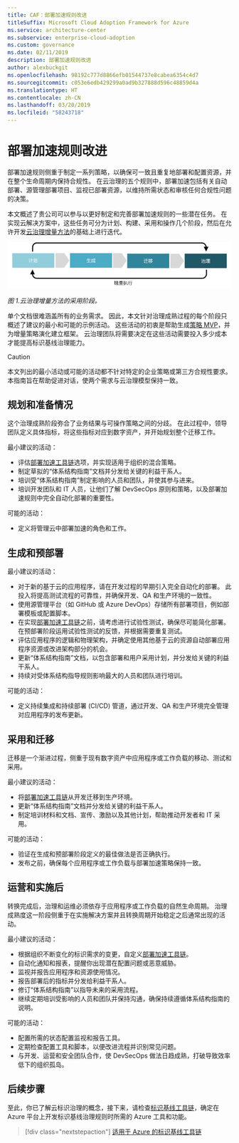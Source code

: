 ```yaml
---
title: CAF：部署加速规则改进
titleSuffix: Microsoft Cloud Adoption Framework for Azure
ms.service: architecture-center
ms.subservice: enterprise-cloud-adoption
ms.custom: governance
ms.date: 02/11/2019
description: 部署加速规则改进
author: alexbuckgit
ms.openlocfilehash: 98192c777d8866efb01544737e8cabea6354c4d7
ms.sourcegitcommit: c053e6edb429299a0ad9b327888d596c48859d4a
ms.translationtype: HT
ms.contentlocale: zh-CN
ms.lasthandoff: 03/20/2019
ms.locfileid: "58243718"
---
```

# <a name="deployment-acceleration-discipline-improvement"></a>部署加速规则改进

部署加速规则侧重于制定一系列策略，以确保可一致且重复地部署和配置资源，并在整个生命周期内保持合规性。 在云治理的五个规则中，部署加速包括有关自动部署、源管理部署项目、监视已部署资源，以维持所需状态和审核任何合规性问题的决策。

本文概述了贵公司可以参与以更好制定和完善部署加速规则的一些潜在任务。 在实现云解决方案中，这些任务可分为计划、构建、采用和操作几个阶段，然后在允许开发[云治理增量方法](../journeys/overview.md#an-incremental-approach-to-cloud-governance)的基础上进行迭代。

![采用的四个阶段](../../_images/adoption-phases.png)

*图 1.云治理增量方法的采用阶段。*

单个文档很难涵盖所有的业务需求。 因此，本文针对治理成熟过程的每个阶段只概述了建议的最小和可能的示例活动。 这些活动的初衷是帮助生成[策略 MVP](../journeys/overview.md#an-incremental-approach-to-cloud-governance)，并为增量策略演化建立框架。 云治理团队将需要决定在这些活动需要投入多少成本才能提高标识基线治理能力。

> [!CAUTION]
> 本文列出的最小活动或可能的活动都不针对特定的企业策略或第三方合规性要求。 本指南旨在帮助促进对话，使两个需求与云治理模型保持一致。

## <a name="planning-and-readiness"></a>规划和准备情况

这个治理成熟阶段弥合了业务结果与可操作策略之间的分歧。 在此过程中，领导团队定义具体指标，将这些指标对应到数字资产，并开始规划整个迁移工作。

最小建议的活动：

- 评估[部署加速工具链](toolchain.md)选项，并实现适用于组织的混合策略。
- 制定草拟的“体系结构指南”文档并分发给关键的利益干系人。
- 培训受“体系结构指南”制定影响的人员和团队，并使其参与进来。
- 培训开发团队和 IT 人员，让他们了解 DevSecOps 原则和策略，以及部署加速规则中完全自动化部署的重要性。

可能的活动：

- 定义将管理云中部署加速的角色和工作。

## <a name="build-and-pre-deployment"></a>生成和预部署

最小建议的活动：

- 对于新的基于云的应用程序，请在开发过程的早期引入完全自动化的部署。 此投入将提高测试流程的可靠性，并确保开发、QA 和生产环境的一致性。
- 使用源管理平台（如 GitHub 或 Azure DevOps）存储所有部署项目，例如部署模板或配置脚本。
- 在实现[部署加速工具链](toolchain.md)之前，请考虑进行试验性测试，确保尽可能简化部署。 在预部署阶段运用试验性测试的反馈，并根据需要重复测试。
- 评估应用程序的逻辑和物理架构，并确定使用其他基于云的资源自动部署应用程序资源或改进架构部分的机会。
- 更新“体系结构指南”文档，以包含部署和用户采用计划，并分发给关键的利益干系人。
- 持续对受体系结构指导规则影响最大的人员和团队进行培训。

可能的活动：

- 定义持续集成和持续部署 (CI/CD) 管道，通过开发、QA 和生产环境完全管理对应用程序的发布更新。

## <a name="adopt-and-migrate"></a>采用和迁移

迁移是一个渐进过程，侧重于现有数字资产中应用程序或工作负载的移动、测试和采用。

最小建议的活动：

- 将[部署加速工具链](toolchain.md)从开发迁移到生产环境。
- 更新“体系结构指南”文档并分发给关键的利益干系人。
- 制定培训材料和文档、宣传、激励以及其他计划，帮助推动开发者和 IT 采用。

可能的活动：

- 验证在生成和预部署阶段定义的最佳做法是否正确执行。
- 发布之前，确保每个应用程序或工作负载与部署加速策略保持一致。

## <a name="operate-and-post-implementation"></a>运营和实施后

转换完成后，治理和运维必须依存于应用程序或工作负载的自然生命周期。 治理成熟度这一阶段侧重于在实施解决方案并且转换周期开始稳定之后通常出现的活动。

最小建议的活动：

- 根据组织不断变化的标识需求的变更，自定义[部署加速工具链](toolchain.md)。
- 自动化通知和报表，提醒你出现潜在配置问题或恶意威胁。
- 监视并报告应用程序和资源使用情况。
- 报告部署后的指标并分发给利益干系人。
- 修订“体系结构指南”以指导未来的采用流程。
- 继续定期培训受影响的人员和团队并保持沟通，确保持续遵循体系结构指南的说明。

可能的活动：

- 配置所需的状态配置监视和报告工具。
- 定期检查配置工具和脚本，以便改进流程并识别常见问题。
- 与开发、运营和安全团队合作，使 DevSecOps 做法日趋成熟，打破导致效率低下的组织孤岛。

## <a name="next-steps"></a>后续步骤

至此，你已了解云标识治理的概念，接下来，请检查[标识基线工具链](toolchain.md)，确定在 Azure 平台上开发标识基线治理规则时所需的 Azure 工具和功能。

> [!div class="nextstepaction"]
> [适用于 Azure 的标识基线工具链](toolchain.md)
